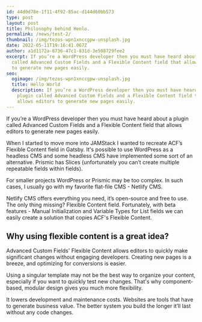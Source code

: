 ```yaml
---
id: 44d0d78e-1f11-4f92-85ac-d144d60bb573
type: post
layout: post
title: Philosophy behind Henlo.
permalink: /news/test-2/
thumbnail: /img/tezos-wpn1xnccgpw-unsplash.jpg
date: 2022-05-11T19:16:41.067Z
author: a1d1172a-8736-47c1-831d-3e508729fee2
excerpt: If you’re a WordPress developer then you must have heard about a plugin
  called Advanced Custom Fields and a Flexible Content field that allows editors
  to generate new pages easily.
seo:
  ogimage: /img/tezos-wpn1xnccgpw-unsplash.jpg
  title: Hello World
  description: If you’re a WordPress developer then you must have heard about a
    plugin called Advanced Custom Fields and a Flexible Content field that
    allows editors to generate new pages easily.
---
```


If you’re a WordPress developer then you must have heard about a plugin called Advanced Custom Fields and a Flexible Content field that allows editors to generate new pages easily.

When I started to move more into JAMStack I wanted to recreate ACF’s Flexible Content field in Gatsby. It's possible to use WordPress as a headless CMS and some headless CMS have implemented some sort of an alternative. Prismic has Slices (unfortunately you can’t create multiple repeatable fields within fields).

For smaller projects WordPress or Prismic may be too complex. In such cases, I usually go with my favorite flat-file CMS - Netlify CMS.

Netlify CMS offers everything you need, it’s open-source and free to use. The only thing missing? Flexible Content field. Fortunately, with beta features - Manual Initialization and Variable Types for List fields we can easily create a solution that copies ACF's Flexible Content.

## Why using flexible content is a great idea?

Advanced Custom Fields' Flexible Content allows editors to quickly make significant changes without engaging developers. Creating new pages is a breeze, and optimizing for conversions is easier.

Using a singular template may not be the best way to organize your content, especially if you want to quickly test new changes. That's why component-based, modular design gives you much more flexibility.

It lowers development and maintenance costs. Websites are tools that have to generate business value. The better system you build the longer it’ll last without any code changes.
